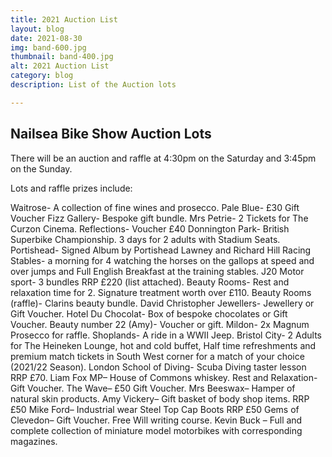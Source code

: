 ```yaml
---
title: 2021 Auction List
layout: blog
date: 2021-08-30
img: band-600.jpg
thumbnail: band-400.jpg
alt: 2021 Auction List
category: blog
description: List of the Auction lots

---
```


## Nailsea Bike Show Auction Lots

There will be an auction and raffle at 4:30pm on the Saturday and 3:45pm on the Sunday.

Lots and raffle prizes include:

Waitrose- A collection of fine wines and prosecco.
Pale Blue- £30 Gift Voucher
Fizz Gallery- Bespoke gift bundle.
Mrs Petrie- 2 Tickets for The Curzon Cinema.
Reflections- Voucher £40
Donnington Park- British Superbike Championship. 3 days for 2 adults with Stadium Seats.
Portishead- Signed Album by Portishead
Lawney and Richard Hill Racing Stables- a morning for 4 watching the horses on the gallops at speed and over jumps and Full English Breakfast at the training stables.
J20 Motor sport- 3 bundles RRP £220 (list attached).
Beauty Rooms- Rest and relaxation time for 2. Signature treatment worth over £110.
Beauty Rooms (raffle)- Clarins beauty bundle.
David Christopher Jewellers- Jewellery or Gift Voucher.
Hotel Du Chocolat- Box of bespoke chocolates or Gift Voucher. 
Beauty number 22 (Amy)- Voucher or gift. 
Mildon- 2x Magnum Prosecco for raffle.
Shoplands- A ride in a WWII Jeep.
Bristol City- 2 Adults for The Heineken Lounge, hot and cold buffet, Half time refreshments and premium match tickets in South West corner for a match of your choice (2021/22 Season).
London School of Diving- Scuba Diving taster lesson RRP £70.
Liam Fox MP– House of Commons whiskey.
Rest and Relaxation- Gift Voucher.
The Wave– £50 Gift Voucher.
Mrs Beeswax– Hamper of natural skin products.
Amy Vickery– Gift basket of body shop items. RRP £50
Mike Ford– Industrial wear Steel Top Cap Boots RRP £50
Gems of Clevedon– Gift Voucher.
Free Will writing course.
Kevin Buck – Full and complete collection of miniature model motorbikes with corresponding magazines.

